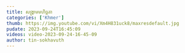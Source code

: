 ```yaml
---
title: សង្រ្គាមមហិច្ឆតា
categories: ['Khmer']
thumb: https://img.youtube.com/vi/Xm4H831uck8/maxresdefault.jpg
pudate: 2023-09-24T16:45:09
videos: video-2023-09-24-16-45-09
author: tin-sokhavuth
---
```

